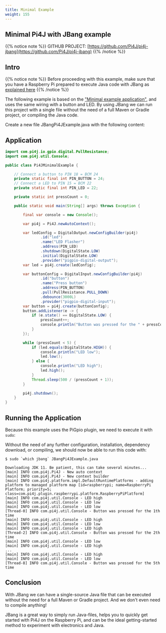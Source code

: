 ```yaml
---
title: Minimal Example
weight: 155
---
```


## Minimal Pi4J with JBang example

{{% notice note %}}
GITHUB PROJECT: [https://github.com/Pi4J/pi4j-jbang](https://github.com/Pi4J/pi4j-jbang)
{{% /notice %}}

## Intro

{{% notice note %}}
Before proceeding with this example, make sure that you have a Raspberry Pi prepared to execute Java code with JBang as [explained here](https://pi4j.com/examples/jbang/)
{{% /notice %}}

The following example is based on the ["Minimal example application"](http://localhost:49905/getting-started/minimal-example-application/), and uses the same wiring with a button and LED. By using JBang we can run this project with a single file without the need of a full Maven or Gradle project, or compiling the Java code.

Create a new file JBangPi4JExample.java with the following content:

## Application

```java
import com.pi4j.io.gpio.digital.PullResistance;
import com.pi4j.util.Console;

public class Pi4JMinimalExample {

    // Connect a button to PIN 18 = BCM 24
    private static final int PIN_BUTTON = 24;
    // Connect a LED to PIN 15 = BCM 22
    private static final int PIN_LED = 22; 

    private static int pressCount = 0;

    public static void main(String[] args) throws Exception {

        final var console = new Console();

        var pi4j = Pi4J.newAutoContext();

        var ledConfig = DigitalOutput.newConfigBuilder(pi4j)
                .id("led")
                .name("LED Flasher")
                .address(PIN_LED)
                .shutdown(DigitalState.LOW)
                .initial(DigitalState.LOW)
                .provider("pigpio-digital-output");
        var led = pi4j.create(ledConfig);

        var buttonConfig = DigitalInput.newConfigBuilder(pi4j)
                .id("button")
                .name("Press button")
                .address(PIN_BUTTON)
                .pull(PullResistance.PULL_DOWN)
                .debounce(3000L)
                .provider("pigpio-digital-input");
        var button = pi4j.create(buttonConfig);
        button.addListener(e -> {
            if (e.state() == DigitalState.LOW) {
                pressCount++;
                console.println("Button was pressed for the " + pressCount + "th time");
            }
        });

        while (pressCount < 5) {
            if (led.equals(DigitalState.HIGH)) {
                console.println("LED low");
                led.low();
            } else {
                console.println("LED high");
                led.high();
            }
            Thread.sleep(500 / (pressCount + 1));
        }

        pi4j.shutdown();
    }
}
```

## Running the Application

Because this example uses the PiGpio plugin, we need to execute it with `sudo`:

Without the need of any further configuration, installation, dependency download, or compiling, we should now be able to run this code with:

```shell
$ sudo `which jbang` JBangPi4JExample.java

Downloading JDK 11. Be patient, this can take several minutes...
[main] INFO com.pi4j.Pi4J - New auto context
[main] INFO com.pi4j.Pi4J - New context builder
[main] INFO com.pi4j.platform.impl.DefaultRuntimePlatforms - adding platform to managed platform map [id=raspberrypi; name=RaspberryPi Platform; priority=5; class=com.pi4j.plugin.raspberrypi.platform.RaspberryPiPlatform]
[main] INFO com.pi4j.util.Console - LED high
[main] INFO com.pi4j.util.Console - LED low
[main] INFO com.pi4j.util.Console - LED low
[Thread-0] INFO com.pi4j.util.Console - Button was pressed for the 1th time
[main] INFO com.pi4j.util.Console - LED high
[main] INFO com.pi4j.util.Console - LED low
[main] INFO com.pi4j.util.Console - LED high
[Thread-2] INFO com.pi4j.util.Console - Button was pressed for the 2th time
[main] INFO com.pi4j.util.Console - LED low
[main] INFO com.pi4j.util.Console - LED high
...
[main] INFO com.pi4j.util.Console - LED high
[main] INFO com.pi4j.util.Console - LED low
[Thread-8] INFO com.pi4j.util.Console - Button was pressed for the 5th time
```

## Conclusion

With JBang we can have a single-source Java file that can be executed without the need for a full Maven or Gradle project. And we don't even need to compile anything!

JBang is a great way to simply run Java-files, helps you to quickly get started with Pi4J on the Raspberry Pi, and can be the ideal getting-started method to experiment with electronics and Java.

